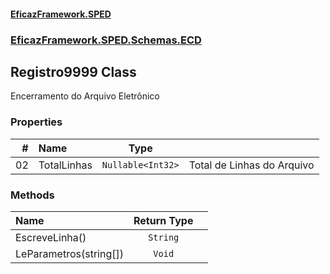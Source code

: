#### [EficazFramework.SPED](EficazFrameworkSPED.md 'EficazFramework SPED')
### [EficazFramework.SPED.Schemas.ECD](EficazFramework.SPED.Schemas.ECD.md 'EficazFramework.SPED.Schemas.ECD')

## Registro9999 Class

Encerramento do Arquivo Eletrônico
### Properties

| # | Name | Type | |
| ---: | :--- | :---: | :--- |
| 02 | TotalLinhas | `Nullable<Int32>` | Total de Linhas do Arquivo |
### Methods

| Name | Return Type | |
| :--- | :---: | :--- |
| EscreveLinha() | `String` |  |
| LeParametros(string[]) | `Void` |  |
